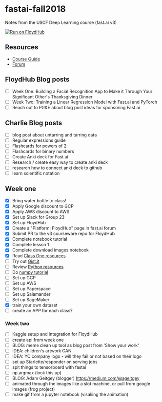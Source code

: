 # fastai-fall2018
Notes from the USCF Deep Learning course (fast.ai v3)

[![Run on FloydHub](https://static.floydhub.com/button/button-small.svg)](https://floydhub.com/run)

## Resources
- [Course Guide](http://course-v3.fast.ai/index.html)
- [Forum](https://forums.fast.ai/c/part1-v3)

## FloydHub Blog posts
- [ ] Week One: Building a Facial Recognition App to Make it Through Your Significant Other's Thanksgiving Dinner
- [ ] Week Two: Training a Linear Regression Model with Fast.ai and PyTorch
- [ ] Reach out to PG&E about blog post ideas for sponsoring Fast.ai

## Charlie Blog posts
- [ ] blog post about untarring and tarring data
- [ ] Regular expressions guide
- [ ] Flashcards for powers of 2
- [ ] Flashcards for binary numbers
- [ ] Create Anki deck for Fast.ai
- [ ] Research / create easy way to create anki deck
- [ ] research how to connect anki deck to github
- [ ] learn scientific notation

## Week one
- [x] Bring water bottle to class!
- [x] Apply Google discount to GCP
- [x] Apply AWS discount to AWS
- [x] Set up Slack for Group 23
- [x] Set up FloydHub
- [x] Create a "Platform: FloydHub" page in fast.ai forum
- [x] Submit PR to the v3 courseware repo for FloydHub
- [x] Complete notebook tutorial
- [x] Complete lesson 1
- [x] Complete download images notebook
- [x] Read [Class One resources](https://forums.fast.ai/t/lesson-1-class-discussion-and-resources/27332)
- [ ] Try out [Gist.it](https://jupyter-contrib-nbextensions.readthedocs.io/en/latest/nbextensions/gist_it/readme.html)
- [ ] Review [Python resources](https://forums.fast.ai/t/recommended-python-learning-resources/26888)
- [ ] Do [numpy tutorial](https://forums.fast.ai/t/recommended-python-learning-resources/26888)
- [ ] Set up GCP
- [ ] Set up AWS
- [ ] Set up Paperspace
- [ ] Set up Salamander
- [ ] Set up SageMaker
- [x] train your own dataset
- [ ] create an APP for each class?

### Week two

- [ ] Kaggle setup and integration for FloydHub
- [ ] create api from week one
- [ ] BLOG: meme clean up tool as blog post from 'Show your work'
- [ ] IDEA: children's artwork GAN
- [ ] IDEA: YC company logo - will they fail or not based on their logo
- [ ] set up Starlette/responder on serving jobs
- [ ] spit things to tensorboard with fastai
- [ ] np.argmax (look this up)
- [ ] BLOG: Adam Geitgey (blogger) https://medium.com/@ageitgey
- [ ] animated through the images like a slot machine, or pull from google images (frog project)
- [ ] make gif from a jupyter notebook (visaliing the animation)
